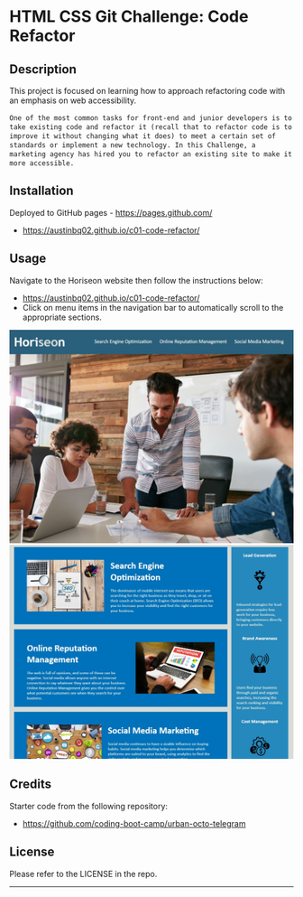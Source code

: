 # HTML CSS Git Challenge: Code Refactor

## Description

This project is focused on learning how to approach refactoring code with an emphasis on web accessibility.

```
One of the most common tasks for front-end and junior developers is to take existing code and refactor it (recall that to refactor code is to improve it without changing what it does) to meet a certain set of standards or implement a new technology. In this Challenge, a marketing agency has hired you to refactor an existing site to make it more accessible.
```


## Installation

Deployed to GitHub pages - https://pages.github.com/
- https://austinbq02.github.io/c01-code-refactor/

## Usage

Navigate to the Horiseon website then follow the instructions below:
- https://austinbq02.github.io/c01-code-refactor/
- Click on menu items in the navigation bar to automatically scroll to the appropriate sections.



![top half of Horiseon site](./assets/images/Horiseon1.jpg) ![bottom half of Horiseon](./assets/images/Horiseon2.jpg)

## Credits

Starter code from the following repository:
- https://github.com/coding-boot-camp/urban-octo-telegram

## License

Please refer to the LICENSE in the repo.

---